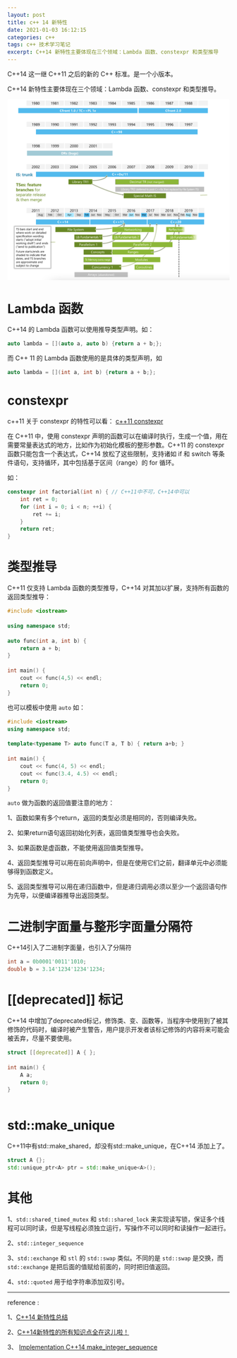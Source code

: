 ```yaml
---
layout: post
title: c++ 14 新特性
date: 2021-01-03 16:12:15
categories: c++  
tags: c++ 技术学习笔记
excerpt: C++14 新特性主要体现在三个领域：Lambda 函数、constexpr 和类型推导
---
```



C++14 这一继 C++11 之后的新的 C++ 标准。是一个小版本。

C++14 新特性主要体现在三个领域：Lambda 函数、constexpr 和类型推导。

![](/assets/programming-language/c-plus-plus-14-2022-11-21_11-34-12.png)

# Lambda 函数

C++14 的 Lambda 函数可以使用推导类型声明。如：

```c++
auto lambda = [](auto a, auto b) {return a + b;};
```

而 C++ 11 的 Lambda 函数使用的是具体的类型声明，如

```c++
auto lambda = [](int a, int b) {return a + b;};
```

# constexpr

c++11 关于 constexpr 的特性可以看： [c++11  constexpr](http://blog.xyecho.com/c++11-constexpr/)

在 C++11 中，使用 constexpr 声明的函数可以在编译时执行，生成一个值，用在需要常量表达式的地方，比如作为初始化模板的整形参数。C++11 的 constexpr 函数只能包含一个表达式，C++14 放松了这些限制，支持诸如 if 和 switch 等条件语句，支持循环，其中包括基于区间（range）的 for 循环。

如：

```c++
constexpr int factorial(int n) { // C++11中不可，C++14中可以
    int ret = 0;
    for (int i = 0; i < n; ++i) {
        ret += i;
    }
    return ret;
}
```


#  类型推导

C++11 仅支持 Lambda 函数的类型推导，C++14 对其加以扩展，支持所有函数的返回类型推导：

```c++
#include <iostream>

using namespace std;

auto func(int a, int b) {
    return a + b;
}

int main() {
    cout << func(4,5) << endl;
    return 0;
}
```

也可以模板中使用 `auto`  如：

```c++
#include <iostream>
using namespace std;

template<typename T> auto func(T a, T b) { return a+b; }

int main() {
    cout << func(4, 5) << endl;
    cout << func(3.4, 4.5) << endl;
    return 0;
}
```

`auto`  做为函数的返回值要注意的地方：

1、函数如果有多个return，返回的类型必须是相同的，否则编译失败。

2、如果return语句返回初始化列表，返回值类型推导也会失败。

3、如果函数是虚函数，不能使用返回值类型推导。

4、返回类型推导可以用在前向声明中，但是在使用它们之前，翻译单元中必须能够得到函数定义。

5、返回类型推导可以用在递归函数中，但是递归调用必须以至少一个返回语句作为先导，以便编译器推导出返回类型。


#  二进制字面量与整形字面量分隔符

C++14引入了二进制字面量，也引入了分隔符

```c++
int a = 0b0001'0011'1010;
double b = 3.14'1234'1234'1234;
```

# [[deprecated]] 标记

C++14 中增加了deprecated标记，修饰类、变、函数等，当程序中使用到了被其修饰的代码时，编译时被产生警告，用户提示开发者该标记修饰的内容将来可能会被丢弃，尽量不要使用。

```c++
struct [[deprecated]] A { };

int main() {
    A a;
    return 0;
}
	
```

# std::make_unique

C++11中有std::make_shared，却没有std::make_unique，在C++14 添加上了。

```c++
struct A {};
std::unique_ptr<A> ptr = std::make_unique<A>();
```


# 其他

1、`std::shared_timed_mutex` 和 `std::shared_lock` 来实现读写锁，保证多个线程可以同时读，但是写线程必须独立运行，写操作不可以同时和读操作一起进行。

2、`std::integer_sequence`

3、`std::exchange` 和 `stl` 的 `std::swap` 类似。不同的是 `std::swap` 是交换，而 `std::exchange` 是把后面的值赋给前面的，同时把旧值返回。

4、`std::quoted` 用于给字符串添加双引号。



----
reference :

1、[C++14 新特性总结](https://www.infoq.cn/article/2014/09/cpp14-here-features)

2、[C++14新特性的所有知识点全在这儿啦！](https://segmentfault.com/a/1190000023441427)

3、 [Implementation C++14 make_integer_sequence](https://stackoverflow.com/questions/17424477/implementation-c14-make-integer-sequence)
